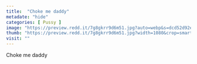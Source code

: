 ```yaml
---
title:  "Choke me daddy"
metadate: "hide"
categories: [ Pussy ]
image: "https://preview.redd.it/7g8gkrr9d6m51.jpg?auto=webp&s=dcd52d92e122d3b404fcb8374229ee5256beaa0c"
thumb: "https://preview.redd.it/7g8gkrr9d6m51.jpg?width=1080&crop=smart&auto=webp&s=8764ebde1c628d59829e1af8ff4c16872fe51091"
visit: ""
---
```

Choke me daddy
